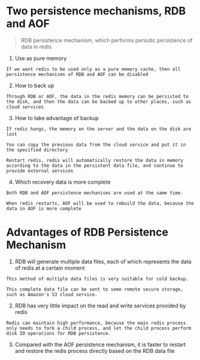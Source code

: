 # Two persistence mechanisms, RDB and AOF
> RDB persistence mechanism, which performs periodic persistence of data in redis

1. Use as pure memory

```
If we want redis to be used only as a pure memory cache, then all persistence mechanisms of RDB and AOF can be disabled
```

2. How to back up

```
Through RDB or AOF, the data in the redis memory can be persisted to the disk, and then the data can be backed up to other places, such as cloud services
```

3. How to take advantage of backup

```
If redis hangs, the memory on the server and the data on the disk are lost

You can copy the previous data from the cloud service and put it in the specified directory

Restart redis, redis will automatically restore the data in memory according to the data in the persistent data file, and continue to provide external services

```

4. Which recovery data is more complete

```
Both RDB and AOF persistence mechanisms are used at the same time.

When redis restarts, AOF will be used to rebuild the data, because the data in AOF is more complete
```

# Advantages of RDB Persistence Mechanism

1. RDB will generate multiple data files, each of which represents the data of redis at a certain moment

```
This method of multiple data files is very suitable for cold backup.

This complete data file can be sent to some remote secure storage, such as Amazon's S3 cloud service.

```

2. RDB has very little impact on the read and write services provided by redis

```
Redis can maintain high performance, because the main redis process only needs to fork a child process, and let the child process perform disk IO operations for RDB persistence.
```

3. Compared with the AOF persistence mechanism, it is faster to restart and restore the redis process directly based on the RDB data file